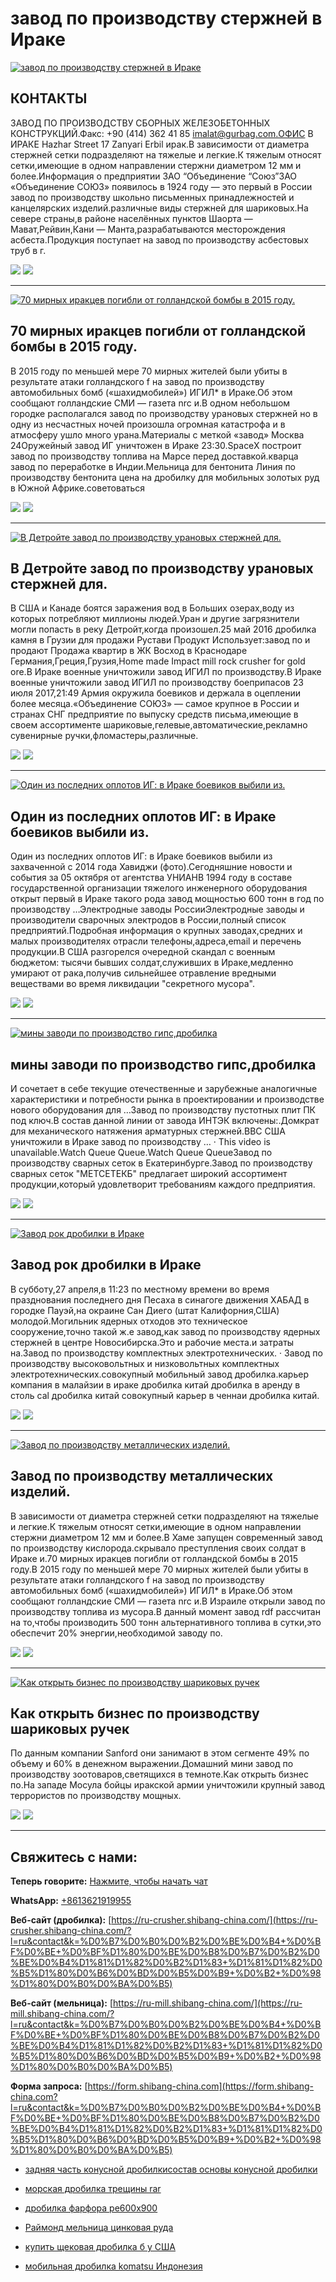 # завод по производству стержней в Ираке

<a href="https://swt.shibang-china.com/?l=ru&img&k=%D0%B7%D0%B0%D0%B2%D0%BE%D0%B4+%D0%BF%D0%BE+%D0%BF%D1%80%D0%BE%D0%B8%D0%B7%D0%B2%D0%BE%D0%B4%D1%81%D1%82%D0%B2%D1%83+%D1%81%D1%82%D0%B5%D1%80%D0%B6%D0%BD%D0%B5%D0%B9+%D0%B2+%D0%98%D1%80%D0%B0%D0%BA%D0%B5" target="_blank">![завод по производству стержней в Ираке](http://static.shibang-china.com/all-800x300/49.jpg)</a>

## КОНТАКТЫ
ЗАВОД ПО ПРОИЗВОДСТВУ СБОРНЫХ ЖЕЛЕЗОБЕТОННЫХ КОНСТРУКЦИЙ.Факс: +90 (414) 362 41 85 imalat@gurbag.com.ОФИС В ИРАКЕ Hazhar Street 17 Zanyari Erbil ирак.В зависимости от диаметра стержней сетки подразделяют на тяжелые и легкие.К тяжелым относят сетки,имеющие в одном направлении стержни диаметром 12 мм и более.Информация о предприятии ЗАО “Объединение “Союз”ЗАО &#171;Объединение СОЮЗ&#187; появилось в 1924 году — это первый в России завод по производству школьно письменных принадлежностей и канцелярских изделий.различные виды стержней для шариковых.На севере страны,в районе населённых пунктов Шаорта — Мават,Рейвин,Кани — Манта,разрабатываются месторождения асбеста.Продукция поступает на завод по производству асбестовых труб в г.


<a href="https://whatsapp.shibangsoft.com/WhatsApp.php" target="_blank" title="WhatsApp">![](http://static.shibang-china.com/icon/whatsapp.png)</a> <a href="https://swt.shibang-china.com/?l=ru&icon&k=%D0%B7%D0%B0%D0%B2%D0%BE%D0%B4+%D0%BF%D0%BE+%D0%BF%D1%80%D0%BE%D0%B8%D0%B7%D0%B2%D0%BE%D0%B4%D1%81%D1%82%D0%B2%D1%83+%D1%81%D1%82%D0%B5%D1%80%D0%B6%D0%BD%D0%B5%D0%B9+%D0%B2+%D0%98%D1%80%D0%B0%D0%BA%D0%B5" target="_blank">![](http://static.shibang-china.com/icon/chat-ru.png)</a>

---

<a href="https://swt.shibang-china.com/?l=ru&img&k=%D0%B7%D0%B0%D0%B2%D0%BE%D0%B4+%D0%BF%D0%BE+%D0%BF%D1%80%D0%BE%D0%B8%D0%B7%D0%B2%D0%BE%D0%B4%D1%81%D1%82%D0%B2%D1%83+%D1%81%D1%82%D0%B5%D1%80%D0%B6%D0%BD%D0%B5%D0%B9+%D0%B2+%D0%98%D1%80%D0%B0%D0%BA%D0%B5" target="_blank">![70 мирных иракцев погибли от голландской бомбы в 2015 году.](http://static.shibang-china.com/all-800x300/822.jpg)</a>

## 70 мирных иракцев погибли от голландской бомбы в 2015 году.
В 2015 году по меньшей мере 70 мирных жителей были убиты в результате атаки голландского f на завод по производству автомобильных бомб (&#171;шахидмобилей&#187;) ИГИЛ* в Ираке.Об этом сообщают голландские СМИ — газета nrc и.В одном небольшом городке располагался завод по производству урановых стержней но в одну из несчастных ночей произошла огромная катастрофа и в атмосферу ушло много урана.Материалы с меткой &#171;завод&#187; Москва 24Оружейный завод ИГ уничтожен в Ираке 23:30.SpaceX построит завод по производству топлива на Марсе перед доставкой.кварца завод по переработке в Индии.Мельница для бентонита Линия по производству бентонита цена на дробилку для мобильных золотых руд в Южной Африке.cоветоваться


<a href="https://whatsapp.shibangsoft.com/WhatsApp.php" target="_blank" title="WhatsApp">![](http://static.shibang-china.com/icon/whatsapp.png)</a> <a href="https://swt.shibang-china.com/?l=ru&icon&k=%D0%B7%D0%B0%D0%B2%D0%BE%D0%B4+%D0%BF%D0%BE+%D0%BF%D1%80%D0%BE%D0%B8%D0%B7%D0%B2%D0%BE%D0%B4%D1%81%D1%82%D0%B2%D1%83+%D1%81%D1%82%D0%B5%D1%80%D0%B6%D0%BD%D0%B5%D0%B9+%D0%B2+%D0%98%D1%80%D0%B0%D0%BA%D0%B5" target="_blank">![](http://static.shibang-china.com/icon/chat-ru.png)</a>

---

<a href="https://swt.shibang-china.com/?l=ru&img&k=%D0%B7%D0%B0%D0%B2%D0%BE%D0%B4+%D0%BF%D0%BE+%D0%BF%D1%80%D0%BE%D0%B8%D0%B7%D0%B2%D0%BE%D0%B4%D1%81%D1%82%D0%B2%D1%83+%D1%81%D1%82%D0%B5%D1%80%D0%B6%D0%BD%D0%B5%D0%B9+%D0%B2+%D0%98%D1%80%D0%B0%D0%BA%D0%B5" target="_blank">![В Детройте завод по производству урановых стержней для.](http://static.shibang-china.com/all-800x300/239.jpg)</a>

## В Детройте завод по производству урановых стержней для.
В США и Канаде боятся заражения вод в Больших озерах,воду из которых потребляют миллионы людей.Уран и другие загрязнители могли попасть в реку Детройт,когда произошел.25 май 2016 дробилка камня в Грузии для продажи Рустави Продукт Использует:завод по и продают Продажа квартир в ЖК Восход в Краснодаре Германия,Греция,Грузия,Home made Impact mill rock crusher for gold ore.В Ираке военные уничтожили завод ИГИЛ по производству.В Ираке военные уничтожили завод ИГИЛ по производству боеприпасов 23 июля 2017,21:49 Армия окружила боевиков и держала в оцеплении более месяца.&#171;Объединение СОЮЗ&#187; — самое крупное в России и странах СНГ предприятие по выпуску средств письма,имеющие в своем ассортименте шариковые,гелевые,автоматические,рекламно сувенирные ручки,фломастеры,различные.


<a href="https://whatsapp.shibangsoft.com/WhatsApp.php" target="_blank" title="WhatsApp">![](http://static.shibang-china.com/icon/whatsapp.png)</a> <a href="https://swt.shibang-china.com/?l=ru&icon&k=%D0%B7%D0%B0%D0%B2%D0%BE%D0%B4+%D0%BF%D0%BE+%D0%BF%D1%80%D0%BE%D0%B8%D0%B7%D0%B2%D0%BE%D0%B4%D1%81%D1%82%D0%B2%D1%83+%D1%81%D1%82%D0%B5%D1%80%D0%B6%D0%BD%D0%B5%D0%B9+%D0%B2+%D0%98%D1%80%D0%B0%D0%BA%D0%B5" target="_blank">![](http://static.shibang-china.com/icon/chat-ru.png)</a>

---

<a href="https://swt.shibang-china.com/?l=ru&img&k=%D0%B7%D0%B0%D0%B2%D0%BE%D0%B4+%D0%BF%D0%BE+%D0%BF%D1%80%D0%BE%D0%B8%D0%B7%D0%B2%D0%BE%D0%B4%D1%81%D1%82%D0%B2%D1%83+%D1%81%D1%82%D0%B5%D1%80%D0%B6%D0%BD%D0%B5%D0%B9+%D0%B2+%D0%98%D1%80%D0%B0%D0%BA%D0%B5" target="_blank">![Один из последних оплотов ИГ: в Ираке боевиков выбили из.](http://static.shibang-china.com/all-800x300/367.jpg)</a>

## Один из последних оплотов ИГ: в Ираке боевиков выбили из.
Один из последних оплотов ИГ: в Ираке боевиков выбили из захваченной с 2014 года Хавиджи (фото).Сегодняшние новости и события за 05 октября от агентства УНИАНВ 1994 году в составе государственной организации тяжелого инженерного оборудования открыт первый в Ираке такого рода завод мощностью 600 тонн в год по производству …Электродные заводы РоссииЭлектродные заводы и производители сварочных электродов в России,полный список предприятий.Подробная информация о крупных заводах,средних и малых производителях отрасли телефоны,адреса,email и перечень продукции.В США разгорелся очередной скандал с военным бюджетом: тысячи бывших солдат,служивших в Ираке,медленно умирают от рака,получив сильнейшее отравление вредными веществами во время ликвидации &quot;секретного мусора&quot;.


<a href="https://whatsapp.shibangsoft.com/WhatsApp.php" target="_blank" title="WhatsApp">![](http://static.shibang-china.com/icon/whatsapp.png)</a> <a href="https://swt.shibang-china.com/?l=ru&icon&k=%D0%B7%D0%B0%D0%B2%D0%BE%D0%B4+%D0%BF%D0%BE+%D0%BF%D1%80%D0%BE%D0%B8%D0%B7%D0%B2%D0%BE%D0%B4%D1%81%D1%82%D0%B2%D1%83+%D1%81%D1%82%D0%B5%D1%80%D0%B6%D0%BD%D0%B5%D0%B9+%D0%B2+%D0%98%D1%80%D0%B0%D0%BA%D0%B5" target="_blank">![](http://static.shibang-china.com/icon/chat-ru.png)</a>

---

<a href="https://swt.shibang-china.com/?l=ru&img&k=%D0%B7%D0%B0%D0%B2%D0%BE%D0%B4+%D0%BF%D0%BE+%D0%BF%D1%80%D0%BE%D0%B8%D0%B7%D0%B2%D0%BE%D0%B4%D1%81%D1%82%D0%B2%D1%83+%D1%81%D1%82%D0%B5%D1%80%D0%B6%D0%BD%D0%B5%D0%B9+%D0%B2+%D0%98%D1%80%D0%B0%D0%BA%D0%B5" target="_blank">![мины заводи по производство гипс,дробилка](http://static.shibang-china.com/all-800x300/724.jpg)</a>

## мины заводи по производство гипс,дробилка
И сочетает в себе текущие отечественные и зарубежные аналогичные характеристики и потребности рынка в проектировании и производстве нового оборудования для …Завод по производству пустотных плит ПК под ключ.В состав данной линии от завода ИНТЭК включены:.Домкрат для механического натяжения арматурных стержней.ВВС США уничтожили в Ираке завод по производству …&nbsp;&#0183;&#32;This video is unavailable.Watch Queue Queue.Watch Queue QueueЗавод по производству сварных сеток в Екатеринбурге.Завод по производству сварных сеток &quot;МЕТСЕТЕКБ&quot; предлагает широкий ассортимент продукции,который удовлетворит требованиям каждого предприятия.


<a href="https://whatsapp.shibangsoft.com/WhatsApp.php" target="_blank" title="WhatsApp">![](http://static.shibang-china.com/icon/whatsapp.png)</a> <a href="https://swt.shibang-china.com/?l=ru&icon&k=%D0%B7%D0%B0%D0%B2%D0%BE%D0%B4+%D0%BF%D0%BE+%D0%BF%D1%80%D0%BE%D0%B8%D0%B7%D0%B2%D0%BE%D0%B4%D1%81%D1%82%D0%B2%D1%83+%D1%81%D1%82%D0%B5%D1%80%D0%B6%D0%BD%D0%B5%D0%B9+%D0%B2+%D0%98%D1%80%D0%B0%D0%BA%D0%B5" target="_blank">![](http://static.shibang-china.com/icon/chat-ru.png)</a>

---

<a href="https://swt.shibang-china.com/?l=ru&img&k=%D0%B7%D0%B0%D0%B2%D0%BE%D0%B4+%D0%BF%D0%BE+%D0%BF%D1%80%D0%BE%D0%B8%D0%B7%D0%B2%D0%BE%D0%B4%D1%81%D1%82%D0%B2%D1%83+%D1%81%D1%82%D0%B5%D1%80%D0%B6%D0%BD%D0%B5%D0%B9+%D0%B2+%D0%98%D1%80%D0%B0%D0%BA%D0%B5" target="_blank">![Завод рок дробилки в Ираке](http://static.shibang-china.com/all-800x300/334.jpg)</a>

## Завод рок дробилки в Ираке
В субботу,27 апреля,в 11:23 по местному времени во время празднования последнего дня Песаха в синагоге движения ХАБАД в городке Пауэй,на окраине Сан Диего (штат Калифорния,США) молодой.Могильник ядерных отходов это техническое сооружение,точно такой ж.е завод,как завод по производству ядерных стержней в центре Новосибирска.Это и рабочие места.и затраты на.Завод по производству комплектных электротехнических.&nbsp;&#0183;&#32;Завод по производству высоковольтных и низковольтных комплектных электротехнических.совокупный мобильный завод дробилка.карьер компания в малайзии в ираке дробилка китай дробилка в аренду в столь cal дробилка китай совокупный карьер в ченнаи дробилка китай.


<a href="https://whatsapp.shibangsoft.com/WhatsApp.php" target="_blank" title="WhatsApp">![](http://static.shibang-china.com/icon/whatsapp.png)</a> <a href="https://swt.shibang-china.com/?l=ru&icon&k=%D0%B7%D0%B0%D0%B2%D0%BE%D0%B4+%D0%BF%D0%BE+%D0%BF%D1%80%D0%BE%D0%B8%D0%B7%D0%B2%D0%BE%D0%B4%D1%81%D1%82%D0%B2%D1%83+%D1%81%D1%82%D0%B5%D1%80%D0%B6%D0%BD%D0%B5%D0%B9+%D0%B2+%D0%98%D1%80%D0%B0%D0%BA%D0%B5" target="_blank">![](http://static.shibang-china.com/icon/chat-ru.png)</a>

---

<a href="https://swt.shibang-china.com/?l=ru&img&k=%D0%B7%D0%B0%D0%B2%D0%BE%D0%B4+%D0%BF%D0%BE+%D0%BF%D1%80%D0%BE%D0%B8%D0%B7%D0%B2%D0%BE%D0%B4%D1%81%D1%82%D0%B2%D1%83+%D1%81%D1%82%D0%B5%D1%80%D0%B6%D0%BD%D0%B5%D0%B9+%D0%B2+%D0%98%D1%80%D0%B0%D0%BA%D0%B5" target="_blank">![Завод по производству металлических изделий.](http://static.shibang-china.com/all-800x300/159.jpg)</a>

## Завод по производству металлических изделий.
В зависимости от диаметра стержней сетки подразделяют на тяжелые и легкие.К тяжелым относят сетки,имеющие в одном направлении стержни диаметром 12 мм и более.В Хаме запущен современный завод по производству кислорода.скрывало преступления своих солдат в Ираке и.70 мирных иракцев погибли от голландской бомбы в 2015 году.В 2015 году по меньшей мере 70 мирных жителей были убиты в результате атаки голландского f на завод по производству автомобильных бомб (&#171;шахидмобилей&#187;) ИГИЛ* в Ираке.Об этом сообщают голландские СМИ — газета nrc и.В Израиле открыли завод по производству топлива из мусора.В данный момент завод rdf рассчитан на то,чтобы производить 500 тонн альтернативного топлива в сутки,это обеспечит 20% энергии,необходимой заводу по.


<a href="https://whatsapp.shibangsoft.com/WhatsApp.php" target="_blank" title="WhatsApp">![](http://static.shibang-china.com/icon/whatsapp.png)</a> <a href="https://swt.shibang-china.com/?l=ru&icon&k=%D0%B7%D0%B0%D0%B2%D0%BE%D0%B4+%D0%BF%D0%BE+%D0%BF%D1%80%D0%BE%D0%B8%D0%B7%D0%B2%D0%BE%D0%B4%D1%81%D1%82%D0%B2%D1%83+%D1%81%D1%82%D0%B5%D1%80%D0%B6%D0%BD%D0%B5%D0%B9+%D0%B2+%D0%98%D1%80%D0%B0%D0%BA%D0%B5" target="_blank">![](http://static.shibang-china.com/icon/chat-ru.png)</a>

---

<a href="https://swt.shibang-china.com/?l=ru&img&k=%D0%B7%D0%B0%D0%B2%D0%BE%D0%B4+%D0%BF%D0%BE+%D0%BF%D1%80%D0%BE%D0%B8%D0%B7%D0%B2%D0%BE%D0%B4%D1%81%D1%82%D0%B2%D1%83+%D1%81%D1%82%D0%B5%D1%80%D0%B6%D0%BD%D0%B5%D0%B9+%D0%B2+%D0%98%D1%80%D0%B0%D0%BA%D0%B5" target="_blank">![Как открыть бизнес по производству шариковых ручек](http://static.shibang-china.com/all-800x300/1056.jpg)</a>

## Как открыть бизнес по производству шариковых ручек
По данным компании Sanford они занимают в этом сегменте 49% по объему и 60% в денежном выражении.Домашний мини завод по производству зоотоваров,светящихся в темноте.Как открыть бизнес по.На западе Мосула бойцы иракской армии уничтожили крупный завод террористов по производству мощных.

<a href="https://whatsapp.shibangsoft.com/WhatsApp.php" target="_blank" title="WhatsApp">![](http://static.shibang-china.com/icon/whatsapp.png)</a> <a href="https://swt.shibang-china.com/?l=ru&icon&k=%D0%B7%D0%B0%D0%B2%D0%BE%D0%B4+%D0%BF%D0%BE+%D0%BF%D1%80%D0%BE%D0%B8%D0%B7%D0%B2%D0%BE%D0%B4%D1%81%D1%82%D0%B2%D1%83+%D1%81%D1%82%D0%B5%D1%80%D0%B6%D0%BD%D0%B5%D0%B9+%D0%B2+%D0%98%D1%80%D0%B0%D0%BA%D0%B5" target="_blank">![](http://static.shibang-china.com/icon/chat-ru.png)</a>

---
## Свяжитесь с нами:

**Теперь говорите:** [Нажмите, чтобы начать чат](https://swt.shibang-china.com?l=ru&contact&k=%D0%B7%D0%B0%D0%B2%D0%BE%D0%B4+%D0%BF%D0%BE+%D0%BF%D1%80%D0%BE%D0%B8%D0%B7%D0%B2%D0%BE%D0%B4%D1%81%D1%82%D0%B2%D1%83+%D1%81%D1%82%D0%B5%D1%80%D0%B6%D0%BD%D0%B5%D0%B9+%D0%B2+%D0%98%D1%80%D0%B0%D0%BA%D0%B5)

**WhatsApp:**  [+8613621919955](https://whatsapp.shibangsoft.com/WhatsApp.php)

**Веб-сайт (дробилка):** [https://ru-crusher.shibang-china.com/](https://ru-crusher.shibang-china.com/?l=ru&contact&k=%D0%B7%D0%B0%D0%B2%D0%BE%D0%B4+%D0%BF%D0%BE+%D0%BF%D1%80%D0%BE%D0%B8%D0%B7%D0%B2%D0%BE%D0%B4%D1%81%D1%82%D0%B2%D1%83+%D1%81%D1%82%D0%B5%D1%80%D0%B6%D0%BD%D0%B5%D0%B9+%D0%B2+%D0%98%D1%80%D0%B0%D0%BA%D0%B5)

**Веб-сайт (мельница):** [https://ru-mill.shibang-china.com/](https://ru-mill.shibang-china.com/?l=ru&contact&k=%D0%B7%D0%B0%D0%B2%D0%BE%D0%B4+%D0%BF%D0%BE+%D0%BF%D1%80%D0%BE%D0%B8%D0%B7%D0%B2%D0%BE%D0%B4%D1%81%D1%82%D0%B2%D1%83+%D1%81%D1%82%D0%B5%D1%80%D0%B6%D0%BD%D0%B5%D0%B9+%D0%B2+%D0%98%D1%80%D0%B0%D0%BA%D0%B5)

**Форма запроса:** [https://form.shibang-china.com](https://form.shibang-china.com?l=ru&contact&k=%D0%B7%D0%B0%D0%B2%D0%BE%D0%B4+%D0%BF%D0%BE+%D0%BF%D1%80%D0%BE%D0%B8%D0%B7%D0%B2%D0%BE%D0%B4%D1%81%D1%82%D0%B2%D1%83+%D1%81%D1%82%D0%B5%D1%80%D0%B6%D0%BD%D0%B5%D0%B9+%D0%B2+%D0%98%D1%80%D0%B0%D0%BA%D0%B5)

* [задняя часть конусной дробилкисостав основы конусной дробилки](../134/%D0%B7%D0%B0%D0%B4%D0%BD%D1%8F%D1%8F%20%D1%87%D0%B0%D1%81%D1%82%D1%8C%20%D0%BA%D0%BE%D0%BD%D1%83%D1%81%D0%BD%D0%BE%D0%B9%20%D0%B4%D1%80%D0%BE%D0%B1%D0%B8%D0%BB%D0%BA%D0%B8%D1%81%D0%BE%D1%81%D1%82%D0%B0%D0%B2%20%D0%BE%D1%81%D0%BD%D0%BE%D0%B2%D1%8B%20%D0%BA%D0%BE%D0%BD%D1%83%D1%81%D0%BD%D0%BE%D0%B9%20%D0%B4%D1%80%D0%BE%D0%B1%D0%B8%D0%BB%D0%BA%D0%B8.md)

* [морская дробилка трещины rar](../132/%D0%BC%D0%BE%D1%80%D1%81%D0%BA%D0%B0%D1%8F%20%D0%B4%D1%80%D0%BE%D0%B1%D0%B8%D0%BB%D0%BA%D0%B0%20%D1%82%D1%80%D0%B5%D1%89%D0%B8%D0%BD%D1%8B%20rar.md)

* [дробилка фарфора pe600x900](../133/%D0%B4%D1%80%D0%BE%D0%B1%D0%B8%D0%BB%D0%BA%D0%B0%20%D1%84%D0%B0%D1%80%D1%84%D0%BE%D1%80%D0%B0%20pe600x900.md)

* [Раймонд мельница цинковая руда](../135/%D0%A0%D0%B0%D0%B9%D0%BC%D0%BE%D0%BD%D0%B4%20%D0%BC%D0%B5%D0%BB%D1%8C%D0%BD%D0%B8%D1%86%D0%B0%20%D1%86%D0%B8%D0%BD%D0%BA%D0%BE%D0%B2%D0%B0%D1%8F%20%D1%80%D1%83%D0%B4%D0%B0.md)

* [купить щековая дробилка б  у США](../134/%D0%BA%D1%83%D0%BF%D0%B8%D1%82%D1%8C%20%D1%89%D0%B5%D0%BA%D0%BE%D0%B2%D0%B0%D1%8F%20%D0%B4%D1%80%D0%BE%D0%B1%D0%B8%D0%BB%D0%BA%D0%B0%20%D0%B1%20%20%D1%83%20%D0%A1%D0%A8%D0%90.md)

* [мобильная дробилка komatsu Индонезия](../131/%D0%BC%D0%BE%D0%B1%D0%B8%D0%BB%D1%8C%D0%BD%D0%B0%D1%8F%20%D0%B4%D1%80%D0%BE%D0%B1%D0%B8%D0%BB%D0%BA%D0%B0%20komatsu%20%D0%98%D0%BD%D0%B4%D0%BE%D0%BD%D0%B5%D0%B7%D0%B8%D1%8F.md)